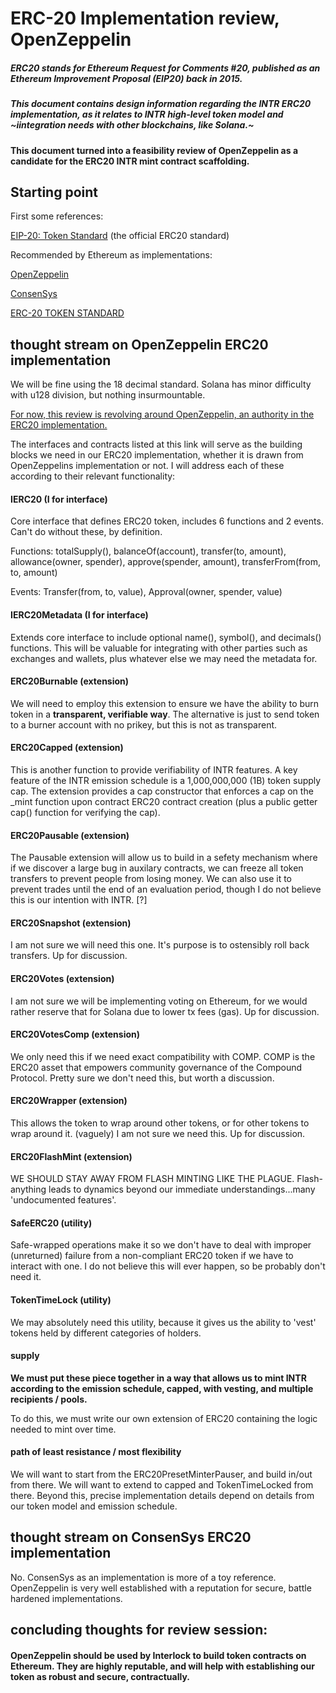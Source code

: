 # ERC-20 Implementation review, OpenZeppelin

##### ERC20 stands for Ethereum Request for Comments #20, published as an Ethereum Improvement Proposal (EIP20) back in 2015.

##### This document contains design information regarding the INTR ERC20 implementation, as it relates to INTR high-level token model and ~iintegration needs with other blockchains, like Solana.~

#### This document turned into a feasibility review of OpenZeppelin as a candidate for the ERC20 INTR mint contract scaffolding.

## Starting point

First some references:

[EIP-20: Token Standard](https://eips.ethereum.org/EIPS/eip-20) (the official ERC20 standard)

Recommended by Ethereum as implementations:

[OpenZeppelin](https://docs.openzeppelin.com/contracts/4.x/erc20)

[ConsenSys](https://github.com/ConsenSys/Tokens/tree/fdf687c69d998266a95f15216b1955a4965a0a6d/contracts/eip20)

[ERC-20 TOKEN STANDARD](https://ethereum.org/en/developers/docs/standards/tokens/erc-20/)

## thought stream on OpenZeppelin ERC20 implementation

We will be fine using the 18 decimal standard. Solana has minor difficulty with u128 division, but nothing insurmountable.

[For now, this review is revolving around OpenZeppelin, an authority in the ERC20 implementation.](https://docs.openzeppelin.com/contracts/4.x/api/token/erc20#IERC20)

The interfaces and contracts listed at this link will serve as the building blocks we need in our ERC20 implementation, whether it is drawn from OpenZeppelins implementation or not. I will address each of these according to their relevant functionality:

#### IERC20 (I for interface)

Core interface that defines ERC20 token, includes 6 functions and 2 events. Can't do without these, by definition.

Functions: totalSupply(), balanceOf(account), transfer(to, amount), allowance(owner, spender), approve(spender, amount), transferFrom(from, to, amount)

Events: Transfer(from, to, value), Approval(owner, spender, value)

#### IERC20Metadata (I for interface)

Extends core interface to include optional name(), symbol(), and decimals() functions. This will be valuable for integrating with other parties such as exchanges and wallets, plus whatever else we may need the metadata for.

#### ERC20Burnable (extension)

We will need to employ this extension to ensure we have the ability to burn token in a **transparent, verifiable way**. The alternative is just to send token to a burner account with no prikey, but this is not as transparent.

#### ERC20Capped (extension)

This is another function to provide verifiability of INTR features. A key feature of the INTR emission schedule is a 1,000,000,000 (1B) token supply cap. The extension provides a cap constructor that enforces a cap on the \_mint function upon contract ERC20 contract creation (plus a public getter cap() function for verifying the cap).

#### ERC20Pausable (extension)

The Pausable extension will allow us to build in a sefety mechanism where if we discover a large bug in auxilary contracts, we can freeze all token transfers to prevent people from losing money. We can also use it to prevent trades until the end of an evaluation period, though I do not believe this is our intention with INTR. [?]

#### ERC20Snapshot (extension)

I am not sure we will need this one. It's purpose is to ostensibly roll back transfers. Up for discussion.

#### ERC20Votes (extension)

I am not sure we will be implementing voting on Ethereum, for we would rather reserve that for Solana due to lower tx fees (gas). Up for discussion.

#### ERC20VotesComp (extension)

We only need this if we need exact compatibility with COMP. COMP is the ERC20 asset that empowers community governance of the Compound Protocol. Pretty sure we don't need this, but worth a discussion.

#### ERC20Wrapper (extension)

This allows the token to wrap around other tokens, or for other tokens to wrap around it. (vaguely) I am not sure we need this. Up for discussion.

#### ERC20FlashMint (extension)

WE SHOULD STAY AWAY FROM FLASH MINTING LIKE THE PLAGUE. Flash-anything leads to dynamics beyond our immediate understandings...many 'undocumented features'.

#### SafeERC20 (utility)

Safe-wrapped operations make it so we don't have to deal with improper (unreturned) failure from a non-compliant ERC20 token if we have to interact with one. I do not believe this will ever happen, so be probably don't need it.

#### TokenTimeLock (utility)

We may absolutely need this utility, because it gives us the ability to 'vest' tokens held by different categories of holders.

#### supply

**We must put these piece together in a way that allows us to mint INTR according to the emission schedule, capped, with vesting, and multiple recipients / pools.**

To do this, we must write our own extension of ERC20 containing the logic needed to mint over time.

#### path of least resistance / most flexibility

We will want to start from the ERC20PresetMinterPauser, and build in/out from there. We will want to extend to capped and TokenTimeLocked from there. Beyond this, precise implementation details depend on details from our token model and emission schedule.

## thought stream on ConsenSys ERC20 implementation

No. ConsenSys as an implementation is more of a toy reference. OpenZeppelin is very well established with a reputation for secure, battle hardened implementations.

## concluding thoughts for review session:

#### OpenZeppelin should be used by Interlock to build token contracts on Ethereum. They are highly reputable, and will help with establishing our token as robust and secure, contractually.
